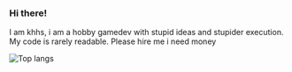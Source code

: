 ### Hi there!
I am khhs, i am a hobby gamedev with stupid ideas and stupider execution. My code is rarely readable. 
Please hire me i need money

![Top langs](https://github-readme-stats.vercel.app/api/top-langs/?username=khhs167&langs_count=8&theme=dark)
